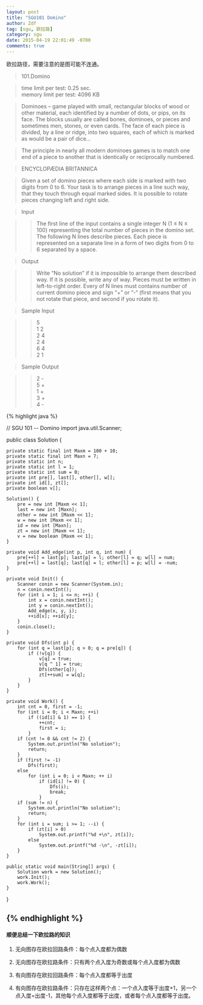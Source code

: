 ```yaml
---
layout: post
title: "SGU101 Domino"
author: Zdf
tag: [sgu, 欧拉路]
category: sgu
date: 2015-04-19 22:01:49 -0700
comments: true
---
```


欧拉路径，需要注意的是图可能不连通。

>101.Domino

>time limit per test: 0.25 sec.<br/>
>memory limit per test: 4096 KB

>Dominoes – game played with small, rectangular blocks of wood or other material, each identified by a number of dots, or pips, on its face. The blocks usually are called bones, dominoes, or pieces and sometimes men, stones, or even cards.
The face of each piece is divided, by a line or ridge, into two squares, each of which is marked as would be a pair of dice...

>The principle in nearly all modern dominoes games is to match one end of a piece to another that is identically or reciprocally numbered.

>ENCYCLOPÆDIA BRITANNICA

>Given a set of domino pieces where each side is marked with two digits from 0 to 6. Your task is to arrange pieces in a line such way, that they touch through equal marked sides. It is possible to rotate pieces changing left and right side.

>Input

>>The first line of the input contains a single integer N (1 ≤ N ≤ 100) representing the total number of pieces in the domino set. The following N lines describe pieces. Each piece is represented on a separate line in a form of two digits from 0 to 6 separated by a space.

>Output

>>Write “No solution” if it is impossible to arrange them described way. If it is possible, write any of way. Pieces must be written in left-to-right order. Every of N lines must contains number of current domino piece and sign “+” or “-“ (first means that you not rotate that piece, and second if you rotate it).

>Sample Input

>>5<br/>
1 2<br/>
2 4<br/>
2 4<br/>
6 4<br/>
2 1<br/>

>Sample Output

>>2 -<br/>
5 +<br/>
1 +<br/>
3 +<br/>
4 -<br/>



{% highlight java %}

// SGU 101 -- Domino
import java.util.Scanner;


public class Solution {

	private static final int Maxm = 100 + 10;
	private static final int Maxn = 7;
	private static int n;
	private static int l = 1;
	private static int sum = 0;
	private int pre[], last[], other[], w[];
	private int id[], zt[];
	private boolean v[];
	
	Solution() {
		pre = new int [Maxm << 1];
		last = new int [Maxn];
		other = new int [Maxm << 1];
		w = new int [Maxm << 1];
		id = new int [Maxn];
		zt = new int [Maxm << 1];
		v = new boolean [Maxm << 1];
	}
	
	private void Add_edge(int p, int q, int num) {
		pre[++l] = last[p]; last[p] = l; other[l] = q; w[l] = num;
		pre[++l] = last[q]; last[q] = l; other[l] = p; w[l] = -num;
	}
	
	private void Init() {
		Scanner conin = new Scanner(System.in);
		n = conin.nextInt();
		for (int i = 1; i <= n; ++i) {
			int x = conin.nextInt();
			int y = conin.nextInt();
			Add_edge(x, y, i);
			++id[x]; ++id[y];
		}
		conin.close();
	}
	
	private void Dfs(int p) {
		for (int q = last[p]; q > 0; q = pre[q]) {
			if (!v[q]) {
				v[q] = true;
				v[q ^ 1] = true;
				Dfs(other[q]);
				zt[++sum] = w[q];
			}
		}
	}
	
	private void Work() {
		int cnt = 0, first = -1;
		for (int i = 0; i < Maxn; ++i)
			if ((id[i] & 1) == 1) {
				++cnt;
				first = i;
			}
		if (cnt != 0 && cnt != 2) {
			System.out.println("No solution");
			return;
		}
		if (first != -1)
			Dfs(first);
		else
			for (int i = 0; i < Maxn; ++ i)
				if (id[i] != 0) {
					Dfs(i);
					break;
				}
		if (sum != n) {
			System.out.println("No solution");
			return;
		}
		for (int i = sum; i >= 1; --i) {
			if (zt[i] > 0)
				System.out.printf("%d +\n", zt[i]);
			else
				System.out.printf("%d -\n", -zt[i]);
		}
	}
	
	public static void main(String[] args) {
		Solution work = new Solution();
		work.Init();
		work.Work();
	}

}


{% endhighlight %}
-----

#### 顺便总结一下欧拉路的知识

1. 无向图存在欧拉回路条件：每个点入度都为偶数

2. 无向图存在欧拉路条件：只有两个点入度为奇数或每个点入度都为偶数

3. 有向图存在欧拉回路条件：每个点入度都等于出度

4. 有向图存在欧拉路条件：只存在这样两个点：一个点入度等于出度+1，另一个点入度=出度-1，其他每个点入度都等于出度，或者每个点入度都等于出度。